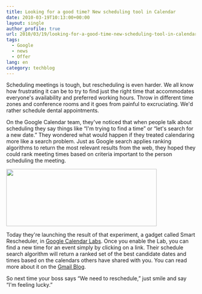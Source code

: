 ```yaml
---
title: Looking for a good time? New scheduling tool in Calendar
date: 2010-03-19T10:13:00+00:00
layout: single
author_profile: true
url: 2010/03/19/looking-for-a-good-time-new-scheduling-tool-in-calendar/
tags:
  - Google
  - news
  - Offer
lang: en
category: techblog
---
```

Scheduling meetings is tough, but rescheduling is even harder. We all know how frustrating it can be to try to find just the right time that accommodates everyone's availability and preferred working hours. Throw in different time zones and conference rooms and it goes from painful to excruciating. We'd rather schedule dental appointments.

On the Google Calendar team, they've noticed that when people talk about scheduling they say things like “I'm trying to find a time” or “let's search for a new date.” They wondered what would happen if they treated calendaring more like a search problem. Just as Google search applies ranking algorithms to return the most relevant results from the web, they hoped they could rank meeting times based on criteria important to the person scheduling the meeting.

<div>
  <a href="http://4.bp.blogspot.com/_vaUVXcmC3OI/S6NG0PPJQ5I/AAAAAAAABTQ/yyb9tW9bBxU/s1600-h/gc1.png" imageanchor="1"><img border="0" height="152" src="http://4.bp.blogspot.com/_vaUVXcmC3OI/S6NG0PPJQ5I/AAAAAAAABTQ/yyb9tW9bBxU/s400/gc1.png" width="400" /></a>
</div>

Today they're launching the result of that experiment, a gadget called Smart Rescheduler, in [Google Calendar Labs](https://www.google.com/calendar/render?settings=4). Once you enable the Lab, you can find a new time for an event simply by clicking on a link. Their schedule search algorithm will return a ranked set of the best candidate dates and times based on the calendars others have shared with you. You can read more about it on the [Gmail Blog](http://gmailblog.blogspot.com/2010/03/smart-rescheduler-in-google-calendar.html).

So next time your boss says “We need to reschedule,” just smile and say “I'm feeling lucky.”